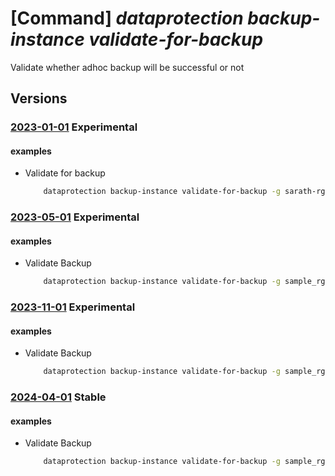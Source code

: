 # [Command] _dataprotection backup-instance validate-for-backup_

Validate whether adhoc backup will be successful or not

## Versions

### [2023-01-01](/Resources/mgmt-plane/L3N1YnNjcmlwdGlvbnMve30vcmVzb3VyY2Vncm91cHMve30vcHJvdmlkZXJzL21pY3Jvc29mdC5kYXRhcHJvdGVjdGlvbi9iYWNrdXB2YXVsdHMve30vdmFsaWRhdGVmb3JiYWNrdXA=/2023-01-01.xml) **Experimental**

<!-- mgmt-plane /subscriptions/{}/resourcegroups/{}/providers/microsoft.dataprotection/backupvaults/{}/validateforbackup 2023-01-01 -->

#### examples

- Validate for backup
    ```bash
        dataprotection backup-instance validate-for-backup -g sarath-rg --vault-name sarath-vault --backup-instance backup_instance.json
    ```

### [2023-05-01](/Resources/mgmt-plane/L3N1YnNjcmlwdGlvbnMve30vcmVzb3VyY2Vncm91cHMve30vcHJvdmlkZXJzL21pY3Jvc29mdC5kYXRhcHJvdGVjdGlvbi9iYWNrdXB2YXVsdHMve30vdmFsaWRhdGVmb3JiYWNrdXA=/2023-05-01.xml) **Experimental**

<!-- mgmt-plane /subscriptions/{}/resourcegroups/{}/providers/microsoft.dataprotection/backupvaults/{}/validateforbackup 2023-05-01 -->

#### examples

- Validate Backup
    ```bash
        dataprotection backup-instance validate-for-backup -g sample_rg --vault-name sample_backupvault --backup-instance backup_instance.json
    ```

### [2023-11-01](/Resources/mgmt-plane/L3N1YnNjcmlwdGlvbnMve30vcmVzb3VyY2Vncm91cHMve30vcHJvdmlkZXJzL21pY3Jvc29mdC5kYXRhcHJvdGVjdGlvbi9iYWNrdXB2YXVsdHMve30vdmFsaWRhdGVmb3JiYWNrdXA=/2023-11-01.xml) **Experimental**

<!-- mgmt-plane /subscriptions/{}/resourcegroups/{}/providers/microsoft.dataprotection/backupvaults/{}/validateforbackup 2023-11-01 -->

#### examples

- Validate Backup
    ```bash
        dataprotection backup-instance validate-for-backup -g sample_rg --vault-name sample_backupvault --backup-instance backup_instance.json
    ```

### [2024-04-01](/Resources/mgmt-plane/L3N1YnNjcmlwdGlvbnMve30vcmVzb3VyY2Vncm91cHMve30vcHJvdmlkZXJzL21pY3Jvc29mdC5kYXRhcHJvdGVjdGlvbi9iYWNrdXB2YXVsdHMve30vdmFsaWRhdGVmb3JiYWNrdXA=/2024-04-01.xml) **Stable**

<!-- mgmt-plane /subscriptions/{}/resourcegroups/{}/providers/microsoft.dataprotection/backupvaults/{}/validateforbackup 2024-04-01 -->

#### examples

- Validate Backup
    ```bash
        dataprotection backup-instance validate-for-backup -g sample_rg --vault-name sample_backupvault --backup-instance backup_instance.json
    ```
